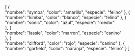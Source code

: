 [
    {   
        "nombre": "symba",
        "color": "amarillo",
        "especie": "felino"
    },
    {   
        "nombre": "kimba",
        "color": "blanco", 
        "especie": "felino"
    },
    {   
        "nombre": "sonic",
        "color": "azul", 
        "especie": "roedor"  
    },
    {   
        "nombre": "lassie",
        "color": "marron", 
        "especie": "canino"  
    },
    {   
        "nombre": "clifford",
        "color": "rojo", 
        "especie": "canino" 
    },
    {   
        "nombre": "garfield",
        "color": "naranja",
        "especie": "felino"
    }
]